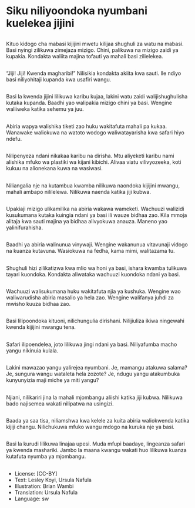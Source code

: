 # Siku niliyoondoka nyumbani kuelekea jijini

##
Kituo kidogo cha mabasi kijijini mwetu kilijaa shughuli za watu na mabasi. Basi nyingi zilikuwa zimejaza mizigo. Chini, palikuwa na mizigo zaidi ya kupakia. Kondakta waliita majina tofauti ya mahali basi zilielekea.

##
“Jiji! Jiji! Kwenda magharibi!” Nilisikia kondakta akiita kwa sauti. Ile ndiyo basi niliyohitaji kupanda kwa usafiri wangu.

##
Basi la kwenda jijini lilikuwa karibu kujaa, lakini watu zaidi walijishughulisha kutaka kupanda. Baadhi yao walipakia mizigo chini ya basi. Wengine waliiweka katika sehemu ya juu.

##
Abiria wapya walishika tiketi zao huku wakitafuta mahali pa kukaa. Wanawake waliokuwa na watoto wodogo waliwatayarisha kwa safari hiyo ndefu.

##
Nilipenyeza ndani nikakaa karibu na dirisha. Mtu aliyeketi karibu nami alishika mfuko wa plastiki wa kijani kibichi. Alivaa viatu vilivyozeeka, koti kukuu na alionekana kuwa na wasiwasi.

##
Niliangalia nje na kutambua kwamba nilikuwa naondoka kijijini mwangu, mahali ambapo nililelewa. Nilikuwa naenda katika jiji kubwa.

##
Upakiaji mizigo ulikamilika na abiria wakawa wameketi. Wachuuzi walizidi kusukumana kutaka kuingia ndani ya basi ili wauze bidhaa zao. Kila mmoja alitaja kwa sauti majina ya bidhaa alivyokuwa anauza. Maneno yao yalinifurahisha.

##
Baadhi ya abiria walinunua vinywaji. Wengine wakanunua vitavunaji vidogo na kuanza kutavuna. Wasiokuwa na fedha, kama mimi, walitazama tu.

##
Shughuli hizi zilikatizwa kwa mlio wa honi ya basi, ishara kwamba tulikuwa tayari kuondoka. Kondakta aliwataka wachuuzi kuondoka ndani ya basi.

##
Wachuuzi walisukumana huku wakitafuta njia ya kushuka. Wengine wao waliwarudisha abiria masalio ya hela zao. Wengine walifanya juhdi za mwisho kuuza bidhaa zao.

##
Basi lilipoondoka kituoni, nilichungulia dirishani. Nilijiuliza ikiwa ningewahi kwenda kijijini mwangu tena.

##
Safari ilipoendelea, joto lilikuwa jingi ndani ya basi. Niliyafumba macho yangu nikinuia kulala.

##
Lakini mawazao yangu yalirejea nyumbani. Je, mamangu atakuwa salama? Je, sungura wangu wataleta hela zozote? Je, ndugu yangu atakumbuka kunyunyizia maji miche ya miti yangu?

##
Njiani, nilikariri jina la mahali mjombangu aliishi katika jiji kubwa. Nilikuwa bado najisemea wakati nilipatwa na usingizi.

##
Baada ya saa tisa, niliamshwa kwa kelele za kuita abiria waliokwenda katika kijiji changu. Nilichukuwa mfuko wangu mdogo na kuruka nje ya basi.

##
Basi la kurudi lilikuwa linajaa upesi. Muda mfupi baadaye, lingeanza safari ya kwenda mashariki. Jambo la maana kwangu wakati huo lilikuwa kuanza kutafuta nyumba ya mjombangu.

##
* License: [CC-BY]
* Text: Lesley Koyi, Ursula Nafula
* Illustration: Brian Wambi
* Translation: Ursula Nafula
* Language: sw
